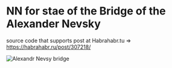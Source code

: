 # NN for stae of the Bridge of the Alexander Nevsky

source code that supports post at Habrahabr.tu => https://habrahabr.ru/post/307218/

 ![Alexandr Nevsy bridge](http://static.panoramio.com/photos/original/2186341.jpg)
